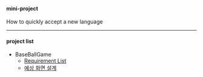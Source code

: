 #### mini-project
How to quickly accept a new language

---

#### project list

+ BaseBallGame
  + [Requirement List](https://www.notion.so/Requirement-List-8bb26fac9c8b4704847c1bd2c5b6c0cb)
  + [예상 화면 설계](https://www.notion.so/41e049680948488eaeb0c708ff653655)
